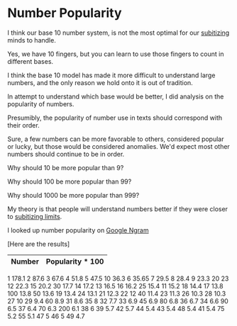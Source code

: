 # Number Popularity

I think our base 10 number system, is not the most optimal for our [subitizing](https://en.wikipedia.org/wiki/Subitizing) minds to handle.

Yes, we have 10 fingers, but you can learn to use those fingers to count in different bases.

I think the base 10 model has made it more difficult to understand large numbers, and the only reason we hold onto it is out of tradition.

In attempt to understand which base would be better, I did analysis on the popularity of numbers.

Presumibly, the popularity of number use in texts should correspond with their order.

Sure, a few numbers can be more favorable to others, considered popular or lucky, but those would be considered anomalies. We'd expect most other numbers should continue to be in order.

Why should 10 be more popular than 9?

Why should 100 be more popular than 99?

Why should 1000 be more popular than 999?

My theory is that people will understand numbers better if they were closer to [subitizing limits](https://en.wikipedia.org/wiki/Subitizing).

I looked up number popularity on [Google Ngram](https://books.google.com/ngrams)

[Here are the results]

Number | Popularity * 100
--- | ---
1	178.1
2	87.6
3	67.6
4	51.8
5	47.5
10	36.3
6	35.65
7	29.5
8	28.4
9	23.3
20	23
12	22.3
15	20.2
30	17.7
14	17.2
13	16.5
16	16.2
25	15.4
11	15.2
18	14.4
17	13.8
100	13.8
50	13.6
19	13.4
24	13.1
21	12.3
22	12
40	11.4
23	11.3
26	10.3
28	10.3
27	10
29	9.4
60	8.9
31	8.6
35	8
32	7.7
33	6.9
45	6.9
80	6.8
36	6.7
34	6.6
90	6.5
37	6.4
70	6.3
200	6.1
38	6
39	5.7
42	5.7
44	5.4
43	5.4
48	5.4
41	5.4
75	5.2
55	5.1
47	5
46	5
49	4.7
